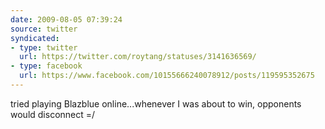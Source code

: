 ```yaml
---
date: 2009-08-05 07:39:24
source: twitter
syndicated:
- type: twitter
  url: https://twitter.com/roytang/statuses/3141636569/
- type: facebook
  url: https://www.facebook.com/10155666240078912/posts/119595352675
---
```


tried playing Blazblue online...whenever I was about to win, opponents would disconnect =/